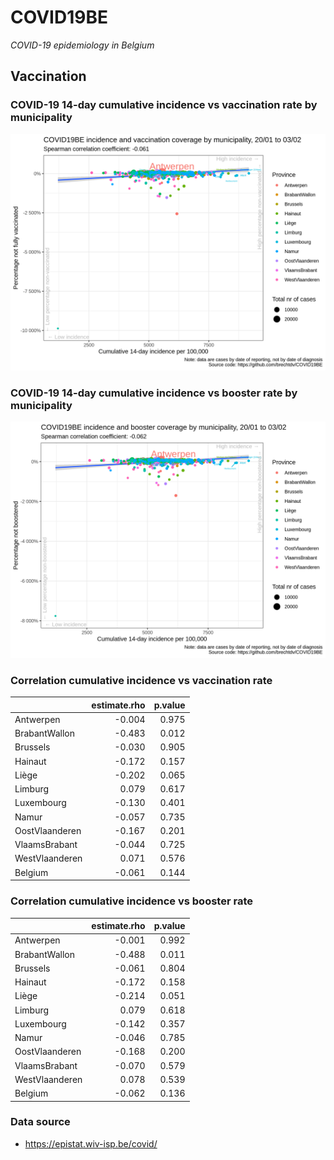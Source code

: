 
# COVID19BE

*COVID-19 epidemiology in Belgium*

## Vaccination

### COVID-19 14-day cumulative incidence vs vaccination rate by municipality

![](covid19be-vaccination.png)

### COVID-19 14-day cumulative incidence vs booster rate by municipality

![](covid19be-vaccination-booster.png)

### Correlation cumulative incidence vs vaccination rate

|                | estimate.rho | p.value |
| :------------- | -----------: | ------: |
| Antwerpen      |      \-0.004 |   0.975 |
| BrabantWallon  |      \-0.483 |   0.012 |
| Brussels       |      \-0.030 |   0.905 |
| Hainaut        |      \-0.172 |   0.157 |
| Liège          |      \-0.202 |   0.065 |
| Limburg        |        0.079 |   0.617 |
| Luxembourg     |      \-0.130 |   0.401 |
| Namur          |      \-0.057 |   0.735 |
| OostVlaanderen |      \-0.167 |   0.201 |
| VlaamsBrabant  |      \-0.044 |   0.725 |
| WestVlaanderen |        0.071 |   0.576 |
| Belgium        |      \-0.061 |   0.144 |

### Correlation cumulative incidence vs booster rate

|                | estimate.rho | p.value |
| :------------- | -----------: | ------: |
| Antwerpen      |      \-0.001 |   0.992 |
| BrabantWallon  |      \-0.488 |   0.011 |
| Brussels       |      \-0.061 |   0.804 |
| Hainaut        |      \-0.172 |   0.158 |
| Liège          |      \-0.214 |   0.051 |
| Limburg        |        0.079 |   0.618 |
| Luxembourg     |      \-0.142 |   0.357 |
| Namur          |      \-0.046 |   0.785 |
| OostVlaanderen |      \-0.168 |   0.200 |
| VlaamsBrabant  |      \-0.070 |   0.579 |
| WestVlaanderen |        0.078 |   0.539 |
| Belgium        |      \-0.062 |   0.136 |

### Data source

  - <https://epistat.wiv-isp.be/covid/>
